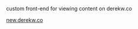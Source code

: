 custom front-end for viewing content on derekw.co

<a href="https://new.derekw.co/">new.derekw.co</a>